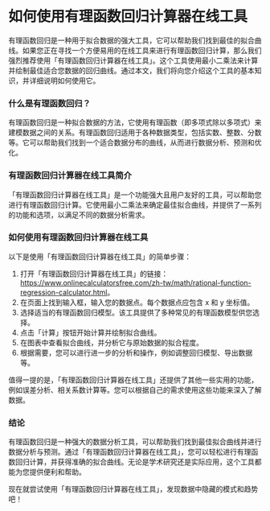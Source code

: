 如何使用有理函数回归计算器在线工具
=================

有理函数回归是一种用于拟合数据的强大工具，它可以帮助我们找到最佳的拟合曲线。如果您正在寻找一个方便易用的在线工具来进行有理函数回归计算，那么我们强烈推荐使用「有理函数回归计算器在线工具」。这个工具使用最小二乘法来计算并绘制最佳适合您数据的回归曲线。通过本文，我们将向您介绍这个工具的基本知识，并详细说明如何使用它。

### 什么是有理函数回归？

有理函数回归是一种拟合数据的方法，它使用有理函数（即多项式除以多项式）来建模数据之间的关系。有理函数回归适用于各种数据类型，包括实数、整数、分数等。它可以帮助我们找到一个适合数据分布的曲线，从而进行数据分析、预测和优化。

### 有理函数回归计算器在线工具简介

「有理函数回归计算器在线工具」是一个功能强大且用户友好的工具，可以帮助您进行有理函数回归计算。它使用最小二乘法来确定最佳拟合曲线，并提供了一系列的功能和选项，以满足不同的数据分析需求。

### 如何使用有理函数回归计算器在线工具

以下是使用「有理函数回归计算器在线工具」的简单步骤：

1. 打开「有理函数回归计算器在线工具」的链接：<https://www.onlinecalculatorsfree.com/zh-tw/math/rational-function-regression-calculator.html>。
2. 在页面上找到输入框，输入您的数据点。每个数据点应包含 x 和 y 坐标值。
3. 选择适当的有理函数回归模型。该工具提供了多种常见的有理函数模型供您选择。
4. 点击「计算」按钮开始计算并绘制拟合曲线。
5. 在图表中查看拟合曲线，并分析它与原始数据的拟合程度。
6. 根据需要，您可以进行进一步的分析和操作，例如调整回归模型、导出数据等。

值得一提的是，「有理函数回归计算器在线工具」还提供了其他一些实用的功能，例如误差分析、相关系数计算等。您可以根据自己的需求使用这些功能来深入了解数据。

### 结论

有理函数回归是一种强大的数据分析工具，可以帮助我们找到最佳拟合曲线并进行数据分析与预测。通过「有理函数回归计算器在线工具」，您可以轻松进行有理函数回归计算，并获得准确的拟合曲线。无论是学术研究还是实际应用，这个工具都能为您提供便利和帮助。

现在就尝试使用「有理函数回归计算器在线工具」，发现数据中隐藏的模式和趋势吧！